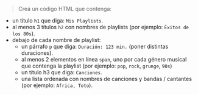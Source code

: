 > Creá un código HTML que contenga:
>
* un título `h1` que diga: `Mis Playlists`.
* al menos 3 títulos `h2` con nombres de playlists (por ejemplo: `Éxitos de los 80s`).
* debajo de cada nombre de playlist:
  * un párrafo `p` que diga: `Duración: 123 min.` (poner distintas duraciones).
  * al menos 2 elementos en línea `span`, uno por cada género musical que contenga la playlist (por ejemplo: `pop`, `rock`, `grunge`, `90s`)
  * un título h3 que diga: `Canciones`.
  * una lista ordenada con nombres de canciones y bandas / cantantes (por ejemplo: `Africa, Toto`).